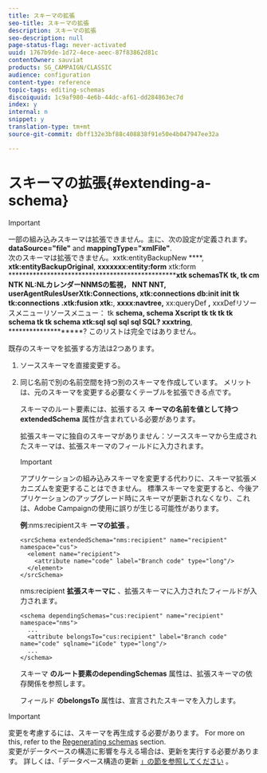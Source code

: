 ```yaml
---
title: スキーマの拡張
seo-title: スキーマの拡張
description: スキーマの拡張
seo-description: null
page-status-flag: never-activated
uuid: 1767b9de-1d72-4ece-aeec-87f83862d81c
contentOwner: sauviat
products: SG_CAMPAIGN/CLASSIC
audience: configuration
content-type: reference
topic-tags: editing-schemas
discoiquuid: 1c9af980-4e6b-44dc-af61-dd284863ec7d
index: y
internal: n
snippet: y
translation-type: tm+mt
source-git-commit: dbff132e3bf88c408838f91e50e4b047947ee32a

---
```



# スキーマの拡張{#extending-a-schema}

>[!IMPORTANT]
>
>一部の組み込みスキーマは拡張できません。主に、次の設定が定義されます。\
>**dataSource=&quot;file&quot;** and **mappingType=&quot;xmlFile&quot;**.\
>次のスキーマは拡張できません。xxtk:entityBackupNew ****, **xtk:entityBackupOriginal**, **xxxxxxx:entity:form** xtk:form **************************************************xtk schemasTK tk, tk cm NTK NL:NLカレンダーNNMSの監視， NNT NNT, userAgentRulesUserXtk:Connections, xtk:connections db:init init tk tk:connections .xtk:fusion xtk:**, **xxxx:navtree,** xx:queryDef **,** xxxDefリソースメニューリソースメニュー： tk **schema, schema Xscript tk tk tk tk schema tk tk schema xtk:sql sql sql sql SQL? xxxtring**, ********************?
>このリストは完全ではありません。

既存のスキーマを拡張する方法は2つあります。

1. ソーススキーマを直接変更する。
1. 同じ名前で別の名前空間を持つ別のスキーマを作成しています。 メリットは、元のスキーマを変更する必要なくテーブルを拡張できる点です。

   スキーマのルート要素には、拡張するス **キーマの名前を値として持つextendedSchema** 属性が含まれている必要があります。

   拡張スキーマに独自のスキーマがありません：ソーススキーマから生成されたスキーマは、拡張スキーマのフィールドに入力されます。

   >[!IMPORTANT]
   >
   >アプリケーションの組み込みスキーマを変更する代わりに、スキーマ拡張メカニズムを変更することはできません。 標準スキーマを変更すると、今後アプリケーションのアップグレード時にスキーマが更新されなくなり、これは、Adobe Campaignの使用に誤りが生じる可能性があります。

   **例**:nms:recipientスキ **ーマの拡張** 。

   ```
   <srcSchema extendedSchema="nms:recipient" name="recipient" namespace="cus">
     <element name="recipient">
       <attribute name="code" label="Branch code" type="long"/>
     </element>
   </srcSchema>
   ```

   nms:recipient **拡張スキーマに** 、拡張スキーマに入力されたフィールドが入力されます。

   ```
   <schema dependingSchemas="cus:recipient" name="recipient" namespace="nms">
     ...
     <attribute belongsTo="cus:recipient" label="Branch code" name="code" sqlname="iCode" type="long"/>
     ...
   </schema>
   ```

   スキーマ **のルート要素のdependingSchemas** 属性は、拡張スキーマの依存関係を参照します。

   フィールド **のbelongsTo** 属性は、宣言されたスキーマを入力します。

>[!IMPORTANT]
>
>変更を考慮するには、スキーマを再生成する必要があります。 For more on this, refer to the [Regenerating schemas](../../configuration/using/regenerating-schemas.md) section.\
>変更がデータベースの構造に影響を与える場合は、更新を実行する必要があります。 詳しくは、「データベース構造の更新 [」の節を参照してください](../../configuration/using/updating-the-database-structure.md) 。

